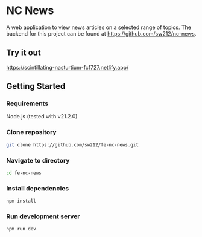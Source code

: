 # NC News

A web application to view news articles on a selected range of topics. The backend for this project can be found at https://github.com/sw212/nc-news.

## Try it out

https://scintillating-nasturtium-fcf727.netlify.app/

## Getting Started

### Requirements
Node.js (tested with v21.2.0)

### Clone repository

```bash
git clone https://github.com/sw212/fe-nc-news.git
```

### Navigate to directory
```bash
cd fe-nc-news
```

### Install dependencies

```bash
npm install
```

### Run development server

```bash
npm run dev
```